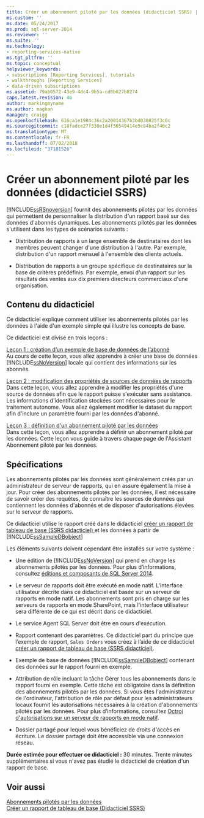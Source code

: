```yaml
---
title: Créer un abonnement piloté par les données (didacticiel SSRS) | Microsoft Docs
ms.custom: ''
ms.date: 05/24/2017
ms.prod: sql-server-2014
ms.reviewer: ''
ms.suite: ''
ms.technology:
- reporting-services-native
ms.tgt_pltfrm: ''
ms.topic: conceptual
helpviewer_keywords:
- subscriptions [Reporting Services], tutorials
- walkthroughs [Reporting Services]
- data-driven subscriptions
ms.assetid: 79ab0572-43e9-4dc4-9b5a-cd8b627b8274
caps.latest.revision: 46
author: markingmyname
ms.author: maghan
manager: craigg
ms.openlocfilehash: 616ca1e1984c36c2a20814367b3bd030825f3c0c
ms.sourcegitcommit: c18fadce27f330e1d4f36549414e5c84ba2f46c2
ms.translationtype: MT
ms.contentlocale: fr-FR
ms.lasthandoff: 07/02/2018
ms.locfileid: "37181526"
---
```

# <a name="create-a-data-driven-subscription-ssrs-tutorial"></a>Créer un abonnement piloté par les données (didacticiel SSRS)
  [!INCLUDE[ssRSnoversion](../includes/ssrsnoversion-md.md)] fournit des abonnements pilotés par les données qui permettent de personnaliser la distribution d'un rapport basé sur des données d'abonnés dynamiques. Les abonnements pilotés par les données s'utilisent dans les types de scénarios suivants :  
  
-   Distribution de rapports à un large ensemble de destinataires dont les membres peuvent changer d'une distribution à l'autre. Par exemple, distribution d'un rapport mensuel à l'ensemble des clients actuels.  
  
-   Distribution de rapports à un groupe spécifique de destinataires sur la base de critères prédéfinis. Par exemple, envoi d'un rapport sur les résultats des ventes aux dix premiers directeurs commerciaux d'une organisation.  
  
## <a name="what-you-will-learn"></a>Contenu du didacticiel  
 Ce didacticiel explique comment utiliser les abonnements pilotés par les données à l'aide d'un exemple simple qui illustre les concepts de base.  
  
 Ce didacticiel est divisé en trois leçons :  
  
 [Leçon 1 : création d’un exemple de base de données de l’abonné](lesson-1-creating-a-sample-subscriber-database.md)  
 Au cours de cette leçon, vous allez apprendre à créer une base de données [!INCLUDE[ssNoVersion](../includes/ssnoversion-md.md)] locale qui contient des informations sur les abonnés.  
  
 [Leçon 2 : modification des propriétés de sources de données de rapports](lesson-2-modifying-the-report-data-source-properties.md)  
 Dans cette leçon, vous allez apprendre à modifier les propriétés d'une source de données afin que le rapport puisse s'exécuter sans assistance. Les informations d'identification stockées sont nécessaires pour le traitement autonome. Vous allez également modifier le dataset du rapport afin d'inclure un paramètre fourni par les données d'abonné.  
  
 [Leçon 3 : définition d'un abonnement piloté par les données](lesson-3-defining-a-data-driven-subscription.md)  
 Dans cette leçon, vous allez apprendre à définir un abonnement piloté par les données. Cette leçon vous guide à travers chaque page de l'Assistant Abonnement piloté par les données.  
  
## <a name="requirements"></a>Spécifications  
 Les abonnements pilotés par les données sont généralement créés par un administrateur de serveur de rapports, qui en assure également la mise à jour. Pour créer des abonnements pilotés par les données, il est nécessaire de savoir créer des requêtes, de connaître les sources de données qui contiennent les données d'abonnés et de disposer d'autorisations élevées sur le serveur de rapports.  
  
 Ce didacticiel utilise le rapport créé dans le didacticiel [créer un rapport de tableau de base &#40;SSRS didacticiel&#41; ](create-a-basic-table-report-ssrs-tutorial.md) et les données à partir de [!INCLUDE[ssSampleDBobject](../includes/sssampledbobject-md.md)]  
  
 Les éléments suivants doivent cependant être installés sur votre système :  
  
-   Une édition de [!INCLUDE[ssNoVersion](../includes/ssnoversion-md.md)] qui prend en charge les abonnements pilotés par les données. Pour plus d’informations, consultez [éditions et composants de SQL Server 2014](../sql-server/editions-and-components-of-sql-server-2016.md).  
  
-   Le serveur de rapports doit être exécuté en mode natif. L'interface utilisateur décrite dans ce didacticiel est basée sur un serveur de rapports en mode natif. Les abonnements sont pris en charge sur les serveurs de rapports en mode SharePoint, mais l'interface utilisateur sera différente de ce qui est décrit dans ce didacticiel.  
  
-   Le service Agent SQL Server doit être en cours d'exécution.  
  
-   Rapport contenant des paramètres. Ce didacticiel part du principe que l’exemple de rapport, `Sales Orders` vous créez à l’aide de ce didacticiel [créer un rapport de tableau de base &#40;SSRS didacticiel&#41;](create-a-basic-table-report-ssrs-tutorial.md).  
  
-   Exemple de base de données [!INCLUDE[ssSampleDBobject](../includes/sssampledbobject-md.md)] contenant des données sur le rapport fourni en exemple.  
  
-   Attribution de rôle incluant la tâche Gérer tous les abonnements dans le rapport fourni en exemple. Cette tâche est obligatoire dans la définition des abonnements pilotés par les données. Si vous êtes l'administrateur de l'ordinateur, l'attribution de rôle par défaut pour les administrateurs locaux fournit les autorisations nécessaires à la création d'abonnements pilotés par les données. Pour plus d’informations, consultez [Octroi d'autorisations sur un serveur de rapports en mode natif](security/granting-permissions-on-a-native-mode-report-server.md).  
  
-   Dossier partagé pour lequel vous bénéficiez de droits d'accès en écriture. Le dossier partagé doit être accessible via une connexion réseau.  
  
 **Durée estimée pour effectuer ce didacticiel :** 30 minutes. Trente minutes supplémentaires si vous n'avez pas étudié le didacticiel de création d'un rapport de base.  
  
## <a name="see-also"></a>Voir aussi  
 [Abonnements pilotés par les données](subscriptions/data-driven-subscriptions.md)   
 [Créer un rapport de tableau de base &#40;Didacticiel SSRS&#41;](create-a-basic-table-report-ssrs-tutorial.md)  
  
  
